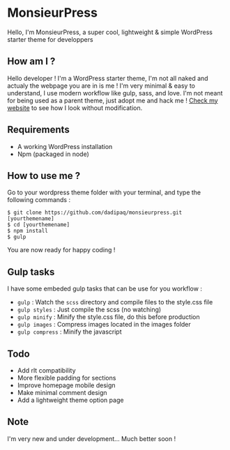 # MonsieurPress
Hello, I'm MonsieurPress, a super cool, lightweight & simple WordPress starter theme for developpers

## How am I ?
Hello developer ! I'm a WordPress starter theme, I'm not all naked and actualy the webpage you are in is me ! I'm very minimal & easy to understand, I use modern workflow like gulp, sass, and love. I'm not meant for being used as a parent theme, just adopt me and hack me ! [Check my website](http://www.monsieurpress.com/ "MonsieurPress") to see how I look without modification.

## Requirements
- A working WordPress installation
- Npm (packaged in node)

## How to use me ?
Go to your wordpress theme folder with your terminal, and type the following commands : 

	$ git clone https://github.com/dadipaq/monsieurpress.git [yourthemename]
    $ cd [yourthemename]
	$ npm install
	$ gulp
 
You are now ready for happy coding !
 
## Gulp tasks
I have some embeded gulp tasks that can be use for you workflow :

- `gulp` : Watch the `scss` directory and compile files to the style.css file
- `gulp styles` : Just compile the scss (no watching)
- `gulp minify` : Minify the style.css file, do this before production
- `gulp images` : Compress images located in the images folder
- `gulp compress` : Minify the javascript

## Todo
- Add rlt compatibility
- More flexible padding for sections
- Improve homepage mobile design
- Make minimal comment design
- Add a lightweight theme option page

## Note
I'm very new and under development... Much better soon !